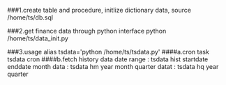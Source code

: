 ###1.create table and procedure, initlize dictionary data, 
source /home/ts/db.sql

###2.get finance data through python interface
python /home/ts/data_init.py

###3.usage
alias tsdata='python /home/ts/tsdata.py'
####a.cron task
tsdata cron
####b.fetch history data
date range : tsdata hist startdate enddate
month data : tsdata hm year month
quarter datat : tsdata hq year quarter

